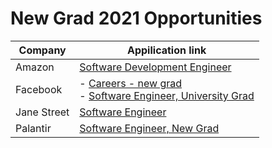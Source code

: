 # New Grad 2021 Opportunities

| Company     | Appilication link |
|-------------|-------------------|
| Amazon      | [Software Development Engineer](https://www.amazon.jobs/en/jobs/1153724/software-development-engineer) |
| Facebook    | - [Careers - new grad](https://www.facebook.com/careers/jobs/?q=university%20grad) <br> - [Software Engineer, University Grad](https://www.facebook.com/careers/jobs/1559217084255670/) |
| Jane Street | [Software Engineer](https://www.janestreet.com/join-jane-street/position/4743431002/) |
| Palantir    | [Software Engineer, New Grad](https://jobs.lever.co/palantir/01dab70c-073c-4a22-bf76-fb6b9e0a75b0)|
